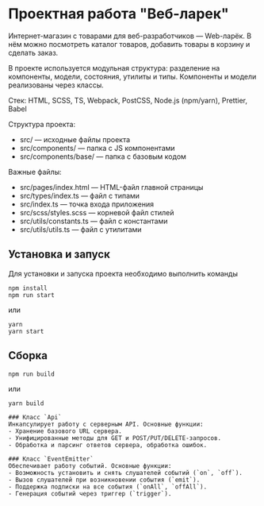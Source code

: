 # Проектная работа "Веб-ларек"
Интернет-магазин с товарами для веб-разработчиков — Web-ларёк. В нём можно посмотреть каталог товаров, добавить товары в корзину и сделать заказ. 

В проекте используется модульная структура: разделение на компоненты, модели, состояния, утилиты и типы.
Компоненты и модели реализованы через классы.


Стек: HTML, SCSS, TS, Webpack, PostCSS, Node.js (npm/yarn), Prettier, Babel

Структура проекта:
- src/ — исходные файлы проекта
- src/components/ — папка с JS компонентами
- src/components/base/ — папка с базовым кодом

Важные файлы:
- src/pages/index.html — HTML-файл главной страницы
- src/types/index.ts — файл с типами
- src/index.ts — точка входа приложения
- src/scss/styles.scss — корневой файл стилей
- src/utils/constants.ts — файл с константами
- src/utils/utils.ts — файл с утилитами

## Установка и запуск
Для установки и запуска проекта необходимо выполнить команды

```
npm install
npm run start
```

или

```
yarn
yarn start
```
## Сборка

```
npm run build
```

или

```
yarn build

   ```
```
### Класс `Api`
Инкапсулирует работу с серверным API. Основные функции:
- Хранение базового URL сервера.
- Унифицированные методы для GET и POST/PUT/DELETE-запросов.
- Обработка и парсинг ответов сервера, обработка ошибок.

### Класс `EventEmitter`
Обеспечивает работу событий. Основные функции:
- Возможность установить и снять слушателей событий (`on`, `off`).
- Вызов слушателей при возникновении события (`emit`).
- Поддержка подписки на все события (`onAll`, `offAll`).
- Генерация событий через триггер (`trigger`).

